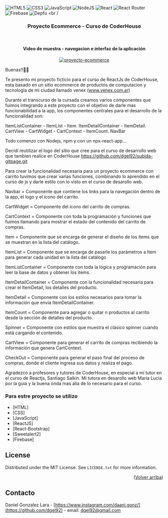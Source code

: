 ![HTML5](https://img.shields.io/badge/html5-%23E34F26.svg?style=for-the-badge&logo=html5&logoColor=white)
![CSS3](https://img.shields.io/badge/css3-%231572B6.svg?style=for-the-badge&logo=css3&logoColor=white)
![JavaScript](https://img.shields.io/badge/javascript-%23323330.svg?style=for-the-badge&logo=javascript&logoColor=%23F7DF1E)
![NodeJS](https://img.shields.io/badge/node.js-6DA55F?style=for-the-badge&logo=node.js&logoColor=white)
![React](https://img.shields.io/badge/react-%2320232a.svg?style=for-the-badge&logo=react&logoColor=%2361DAFB)
![React Router](https://img.shields.io/badge/React_Router-CA4245?style=for-the-badge&logo=react-router&logoColor=white)
![Firebase](https://img.shields.io/badge/firebase-%23039BE5.svg?style=for-the-badge&logo=firebase)
![[Depfu](https://badges.depfu.com/badges/c1e23923df3b75df61f1f1c2bf669962/status.svg)](https://depfu.com)
<br /

<div align="center">
  <a href="https://github.com/dgel92">
  </a>

  <h3 align="center">Proyecto Ecommerce - Curso de CoderHouse</h3>
<br />
<h4 align="center">Video de muestra - navegacion e interfaz de la aplicación</h4>
  <a href="https://youtu.be/9LaFgNXDd3g">
    <img src="http://i3.ytimg.com/vi/9LaFgNXDd3g/hqdefault.jpg" alt="proyecto-ecommerce" >
  </a>

  <p align="center">
    
</div>

Buenas!!🥳🥳

Te presento mi proyecto ficticio para el curso de ReactJs de CoderHouse, esta basado en un sitio ecommerce de productos de computacion y tecnologia de mi ciudad llamado venex (www.venex.com.ar)

Durante el transcurso de la cursada creamos varios componentes que fuimos integrando a este proyecto con el objetivo de darle mas funcionabilidad a la app, los componentes centrales para el desarrollo de la funcionalidad son:

ItemListContainer - ItemList - Item.
ItemDetailContainer - ItemDetail.
CartView - CartWidget - CartContext - ItemCount.
NavBar

Todo comenzo con Nodejs, npm y con un npx-react-app...

Decidí reutilizar el logo del sitio que cree para el curso de desarrollo web que tambien realice en CoderHouse https://github.com/dgel92/subida-gitpage.git

Para crear la funcionalidad necesaria para un proyecto ecommerce con carrito tuvimos que crear varias funciones, combinando lo aprendido en el curso de js y darle estilo con lo visto en el curso de desarollo web.

Navbar = Componente que contiene los links para la navegación dentro de la app, el logo y el ícono del carrito.

CartWidget = Componente del ícono del carrito de compras.

CartContext = Componente con toda la programación y funciones que fuimos llamando para mostrar el estado del contenido del carrito de compras.

Item = Componente que se encarga de generar el diseño de los ítems que se muestran en la lista del catálogo.

ItemList = Componente que se encarga de pasarle los parámetros a Item para generar cada unidad en la lista del catálogo

ItemListContainer = Componente con toda la lógica y programación para leer la base de datos y obtener los items.

ItemDetailContainer = Componente con la funcionalidad necesaria para crear el ItemDetail, los detalles del producto.

ItemDetail = Componente con los estilos necesarios para tomar la información que envía ItemDetailContainer.

ItemCount = Componente para agregar o quitar n productos al carrito desde la sección de detalles del producto.

Spinner = Componente con estilos que muestra el clásico spinner cuando está cargando el contenido.

CartView = Componente para generar el carrito de compras recibiendo la información que genera CartContext.

CheckOut = Componente para generar el paso final del proceso de compras, donde el cliente ingresa sus datos y realiza el pago.


Agradezco a profesores y tutores de CoderHouse, en especial a mi tutor en el curso de Reactjs, Santiago Salkin. Mi tutora en desarollo web Maria Lucia por la guia y la buena onda mas alla de lo necesario para el curso.

### Para estre proyecto se utilizo


* [HTML]
* [CSS]
* [JavaScript]
* [ReactJS]
* [React-Bootstrap]
* [Sweetalert2]
* [Firebase]

<!-- LICENSE -->
## License

Distributed under the MIT License. See `LICENSE.txt` for more information.

<p align="right">(<a href="#top">Volver arriba</a>)</p>



<!-- CONTACT -->
## Contacto

Daniel Gonzalez Lara - [https://www.instagram.com/daani.gonz/](https://github.com/dgel92) - email: dgel92@gmail.com